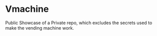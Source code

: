 # Vmachine
Public Showcase of a Private repo, which excludes the secrets used to make the vending machine work.
